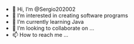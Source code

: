 - 👋 Hi, I’m @Sergio202002
- 👀 I’m interested in creating software programs
- 🌱 I’m currently learning Java
- 💞️ I’m looking to collaborate on ...
- 📫 How to reach me ...

<!---
Sergio202002/Sergio202002 is a ✨ special ✨ repository because its `README.md` (this file) appears on your GitHub profile.
You can click the Preview link to take a look at your changes.
--->
